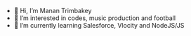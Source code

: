 - 👋 Hi, I’m Manan Trimbakey 
- 👀 I’m interested in codes, music production and football
- 🌱 I’m currently learning Salesforce, Vlocity and NodeJS/JS

<!---
manantrimbakey/manantrimbakey is a ✨ special ✨ repository because its `README.md` (this file) appears on your GitHub profile.
You can click the Preview link to take a look at your changes.
--->
